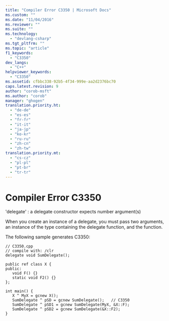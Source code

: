 ```yaml
---
title: "Compiler Error C3350 | Microsoft Docs"
ms.custom: ""
ms.date: "11/04/2016"
ms.reviewer: ""
ms.suite: ""
ms.technology: 
  - "devlang-csharp"
ms.tgt_pltfrm: ""
ms.topic: "article"
f1_keywords: 
  - "C3350"
dev_langs: 
  - "C++"
helpviewer_keywords: 
  - "C3350"
ms.assetid: cfbbc338-92b5-4f34-999e-aa2d2376bc70
caps.latest.revision: 9
author: "corob-msft"
ms.author: "corob"
manager: "ghogen"
translation.priority.ht: 
  - "de-de"
  - "es-es"
  - "fr-fr"
  - "it-it"
  - "ja-jp"
  - "ko-kr"
  - "ru-ru"
  - "zh-cn"
  - "zh-tw"
translation.priority.mt: 
  - "cs-cz"
  - "pl-pl"
  - "pt-br"
  - "tr-tr"
---
```

# Compiler Error C3350
'delegate' : a delegate constructor expects number argument(s)  
  
 When you create an instance of a delegate, you must pass two arguments, an instance of the type containing the delegate function, and the function.  
  
 The following sample generates C3350:  
  
```  
// C3350.cpp  
// compile with: /clr  
delegate void SumDelegate();  
  
public ref class X {  
public:  
   void F() {}  
   static void F2() {}  
};  
  
int main() {  
   X ^ MyX = gcnew X();  
   SumDelegate ^ pSD = gcnew SumDelegate();   // C3350  
   SumDelegate ^ pSD1 = gcnew SumDelegate(MyX, &X::F);  
   SumDelegate ^ pSD2 = gcnew SumDelegate(&X::F2);  
}  
```  
